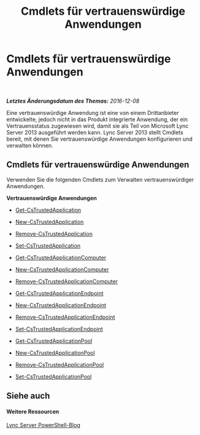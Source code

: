 ﻿---
title: Cmdlets für vertrauenswürdige Anwendungen
TOCTitle: Cmdlets für vertrauenswürdige Anwendungen
ms:assetid: 4d6ae0dc-e3e0-4519-8b74-9e941dea21e0
ms:mtpsurl: https://technet.microsoft.com/de-de/library/Gg415652(v=OCS.15)
ms:contentKeyID: 49293952
ms.date: 12/10/2016
mtps_version: v=OCS.15
ms.translationtype: HT
---

# Cmdlets für vertrauenswürdige Anwendungen

 

_**Letztes Änderungsdatum des Themas:** 2016-12-08_

Eine vertrauenswürdige Anwendung ist eine von einem Drittanbieter entwickelte, jedoch nicht in das Produkt integrierte Anwendung, der ein Vertrauensstatus zugewiesen wird, damit sie als Teil von Microsoft Lync Server 2013 ausgeführt werden kann. Lync Server 2013 stellt Cmdlets bereit, mit denen Sie vertrauenswürdige Anwendungen konfigurieren und verwalten können.

## Cmdlets für vertrauenswürdige Anwendungen

Verwenden Sie die folgenden Cmdlets zum Verwalten vertrauenswürdiger Anwendungen.

**Vertrauenswürdige Anwendungen**

  -   
    [Get-CsTrustedApplication](get-cstrustedapplication.md)

  -   
    [New-CsTrustedApplication](new-cstrustedapplication.md)

  -   
    [Remove-CsTrustedApplication](remove-cstrustedapplication.md)

  -   
    [Set-CsTrustedApplication](set-cstrustedapplication.md)

  -   
    [Get-CsTrustedApplicationComputer](get-cstrustedapplicationcomputer.md)

  -   
    [New-CsTrustedApplicationComputer](new-cstrustedapplicationcomputer.md)

  -   
    [Remove-CsTrustedApplicationComputer](remove-cstrustedapplicationcomputer.md)

  -   
    [Get-CsTrustedApplicationEndpoint](get-cstrustedapplicationendpoint.md)

  -   
    [New-CsTrustedApplicationEndpoint](new-cstrustedapplicationendpoint.md)

  -   
    [Remove-CsTrustedApplicationEndpoint](remove-cstrustedapplicationendpoint.md)

  -   
    [Set-CsTrustedApplicationEndpoint](set-cstrustedapplicationendpoint.md)

  -   
    [Get-CsTrustedApplicationPool](get-cstrustedapplicationpool.md)

  -   
    [New-CsTrustedApplicationPool](new-cstrustedapplicationpool.md)

  -   
    [Remove-CsTrustedApplicationPool](remove-cstrustedapplicationpool.md)

  -   
    [Set-CsTrustedApplicationPool](set-cstrustedapplicationpool.md)

## Siehe auch

#### Weitere Ressourcen

[Lync Server PowerShell-Blog](http://go.microsoft.com/fwlink/?linkid=203150%26clcid=0x407)

